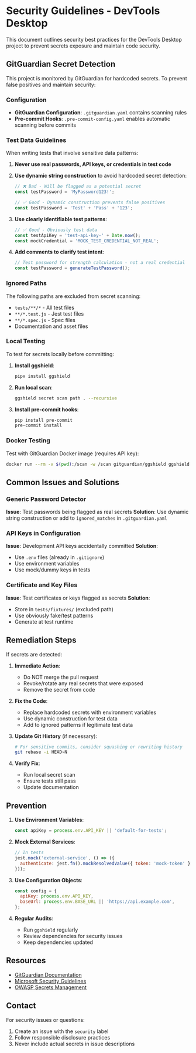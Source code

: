 # Security Guidelines - DevTools Desktop

This document outlines security best practices for the DevTools Desktop project to prevent secrets exposure and maintain code security.

## GitGuardian Secret Detection

This project is monitored by GitGuardian for hardcoded secrets. To prevent false positives and maintain security:

### Configuration

- **GitGuardian Configuration**: `.gitguardian.yaml` contains scanning rules
- **Pre-commit Hooks**: `.pre-commit-config.yaml` enables automatic scanning before commits

### Test Data Guidelines

When writing tests that involve sensitive data patterns:

1. **Never use real passwords, API keys, or credentials in test code**
2. **Use dynamic string construction** to avoid hardcoded secret detection:

   ```javascript
   // ❌ Bad - Will be flagged as a potential secret
   const testPassword = 'MyPassword123!';

   // ✅ Good - Dynamic construction prevents false positives
   const testPassword = 'Test' + 'Pass' + '123';
   ```

3. **Use clearly identifiable test patterns**:

   ```javascript
   // ✅ Good - Obviously test data
   const testApiKey = 'test-api-key-' + Date.now();
   const mockCredential = 'MOCK_TEST_CREDENTIAL_NOT_REAL';
   ```

4. **Add comments to clarify test intent**:
   ```javascript
   // Test password for strength calculation - not a real credential
   const testPassword = generateTestPassword();
   ```

### Ignored Paths

The following paths are excluded from secret scanning:

- `tests/**/*` - All test files
- `**/*.test.js` - Jest test files
- `**/*.spec.js` - Spec files
- Documentation and asset files

### Local Testing

To test for secrets locally before committing:

1. **Install ggshield**:

   ```bash
   pipx install ggshield
   ```

2. **Run local scan**:

   ```bash
   ggshield secret scan path . --recursive
   ```

3. **Install pre-commit hooks**:
   ```bash
   pip install pre-commit
   pre-commit install
   ```

### Docker Testing

Test with GitGuardian Docker image (requires API key):

```bash
docker run --rm -v $(pwd):/scan -w /scan gitguardian/ggshield ggshield secret scan path .
```

## Common Issues and Solutions

### Generic Password Detector

**Issue**: Test passwords being flagged as real secrets
**Solution**: Use dynamic string construction or add to `ignored_matches` in `.gitguardian.yaml`

### API Keys in Configuration

**Issue**: Development API keys accidentally committed
**Solution**:

- Use `.env` files (already in `.gitignore`)
- Use environment variables
- Use mock/dummy keys in tests

### Certificate and Key Files

**Issue**: Test certificates or keys flagged as secrets
**Solution**:

- Store in `tests/fixtures/` (excluded path)
- Use obviously fake/test patterns
- Generate at test runtime

## Remediation Steps

If secrets are detected:

1. **Immediate Action**:

   - Do NOT merge the pull request
   - Revoke/rotate any real secrets that were exposed
   - Remove the secret from code

2. **Fix the Code**:

   - Replace hardcoded secrets with environment variables
   - Use dynamic construction for test data
   - Add to ignored patterns if legitimate test data

3. **Update Git History** (if necessary):

   ```bash
   # For sensitive commits, consider squashing or rewriting history
   git rebase -i HEAD~N
   ```

4. **Verify Fix**:
   - Run local secret scan
   - Ensure tests still pass
   - Update documentation

## Prevention

1. **Use Environment Variables**:

   ```javascript
   const apiKey = process.env.API_KEY || 'default-for-tests';
   ```

2. **Mock External Services**:

   ```javascript
   // In tests
   jest.mock('external-service', () => ({
     authenticate: jest.fn().mockResolvedValue({ token: 'mock-token' }),
   }));
   ```

3. **Use Configuration Objects**:

   ```javascript
   const config = {
     apiKey: process.env.API_KEY,
     baseUrl: process.env.BASE_URL || 'https://api.example.com',
   };
   ```

4. **Regular Audits**:
   - Run `ggshield` regularly
   - Review dependencies for security issues
   - Keep dependencies updated

## Resources

- [GitGuardian Documentation](https://docs.gitguardian.com/)
- [Microsoft Security Guidelines](https://docs.microsoft.com/en-us/security/)
- [OWASP Secrets Management](https://owasp.org/www-project-secrets-management/)

## Contact

For security issues or questions:

1. Create an issue with the `security` label
2. Follow responsible disclosure practices
3. Never include actual secrets in issue descriptions
